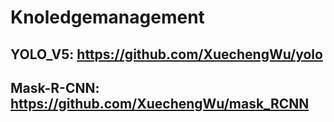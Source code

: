 # Knoledgemanagement
## YOLO_V5: https://github.com/XuechengWu/yolo
## Mask-R-CNN: https://github.com/XuechengWu/mask_RCNN
